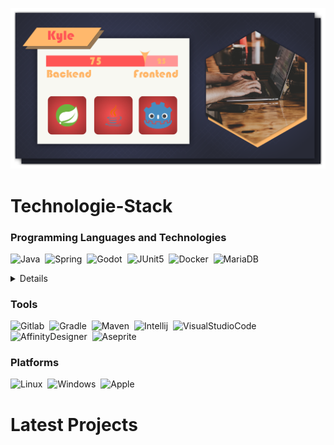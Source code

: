 ![](images/Profile_Banner.png)

# Technologie-Stack

### Programming Languages and Technologies
![Java](https://img.shields.io/static/v1?label=&message=Java&color=grey&style=for-the-badge&logo=java&logoColor=3178C6)&nbsp;
![Spring](https://img.shields.io/static/v1?label=&message=SpringBoot&color=grey&style=for-the-badge&logo=spring&logoColor=6DB33F)&nbsp;
![Godot](https://img.shields.io/static/v1?label=&message=Godot&color=grey&style=for-the-badge&logo=godotengine&logoColor=478CBF)&nbsp;
![JUnit5](https://img.shields.io/static/v1?label=&message=JUnit5&color=grey&style=for-the-badge&logo=junit5&logoColor=25A162)&nbsp;
![Docker](https://img.shields.io/static/v1?label=&message=Docker&color=grey&style=for-the-badge&logo=docker&logoColor=2496ED)&nbsp;
![MariaDB](https://img.shields.io/static/v1?label=&message=MariaDB&color=grey&style=for-the-badge&logo=mariadb&logoColor=003545)&nbsp;

<details>
  
![TypeScript](https://img.shields.io/static/v1?label=&message=TypeScript&color=grey&style=for-the-badge&logo=typescript&logoColor=3178C6)&nbsp;
![HTML5](https://img.shields.io/static/v1?label=&message=HTML5&color=grey&style=for-the-badge&logo=html5&logoColor=E34F26)&nbsp;
![JavaScript](https://img.shields.io/static/v1?label=&message=JavaScript&color=grey&style=for-the-badge&logo=javascript&logoColor=F7DF1E)&nbsp;
![Angular](https://img.shields.io/static/v1?label=&message=Angular&color=grey&style=for-the-badge&logo=angular&logoColor=DD0031)&nbsp;
![Liquibase](https://img.shields.io/static/v1?label=&message=Liquibase&color=grey&style=for-the-badge&logo=liquibase&logoColor=2962FF)&nbsp;
![Wikimedia](https://img.shields.io/static/v1?label=&message=Wikimedia&color=grey&style=for-the-badge&logo=wikimediacommons&logoColor=006699)&nbsp;
![MySQL](https://img.shields.io/static/v1?label=&message=MySQL&color=grey&style=for-the-badge&logo=mysql&logoColor=4479A1)&nbsp;
![RpgMakerMV](https://img.shields.io/static/v1?label=&message=RpgMakerMV&color=grey&style=for-the-badge)&nbsp;
![Python](https://img.shields.io/static/v1?label=&message=Pyhton&color=grey&style=for-the-badge&logo=python)&nbsp;
  
</details>


### Tools
![Gitlab](https://img.shields.io/static/v1?label=&message=Gitlab&color=grey&style=for-the-badge&logo=gitlab&logoColor=FC6D26)&nbsp;
![Gradle](https://img.shields.io/static/v1?label=&message=Gradle&color=grey&style=for-the-badge&logo=gradle&logoColor=02303A)&nbsp;
![Maven](https://img.shields.io/static/v1?label=&message=Maven&color=grey&style=for-the-badge&logo=apachemaven&logoColor=C71A36)&nbsp;
![Intellij](https://img.shields.io/static/v1?label=&message=Intellij&color=grey&style=for-the-badge&logo=intellijidea&logoColor=000000)&nbsp;
![VisualStudioCode](https://img.shields.io/static/v1?label=&message=VisualStudioCode&color=grey&style=for-the-badge&logo=visualstudiocode&logoColor=007ACC)&nbsp;
![AffinityDesigner](https://img.shields.io/static/v1?label=&message=AffinityDesigner&color=grey&style=for-the-badge&logo=affinitydesigner&logoColor=1B72BE)&nbsp;
![Aseprite](https://img.shields.io/static/v1?label=&message=Aseprite&color=grey&style=for-the-badge&logo=aseprite&logoColor=7D929E)&nbsp;


### Platforms
![Linux](https://img.shields.io/static/v1?label=console&message=Linux&color=grey&style=for-the-badge&logo=linux&logoColor=FCC624)&nbsp;
![Windows](https://img.shields.io/static/v1?label=&message=Windows&color=grey&style=for-the-badge&logo=windows&logoColor=0078D6)&nbsp;
![Apple](https://img.shields.io/static/v1?label=&message=Apple&color=grey&style=for-the-badge&logo=apple&logoColor=000000)&nbsp;

# Latest Projects

